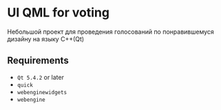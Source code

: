 # UI QML for voting
Небольшой проект для проведения голосований по понравившемуся дизайну на языку С++(Qt)
## Requirements
- `Qt 5.4.2` or later
- `quick` 
- `webenginewidgets` 
- `webengine`